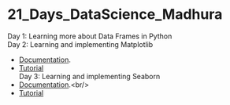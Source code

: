 # 21_Days_DataScience_Madhura
Day 1: Learning more about Data Frames in Python <br/>
Day 2: Learning and implementing Matplotlib <br/>
- [Documentation](https://matplotlib.org/stable/api/_as_gen/matplotlib.pyplot.html/).<br/>
- [Tutorial](https://matplotlib.org/stable/tutorials/index.html) <br/>
Day 3: Learning and implementing Seaborn<br/>
- [Documentation](https://seaborn.pydata.org/#:~:text=Seaborn%20is%20a%20Python%20data,can%20read%20the%20introductory%20notes.).<br/>
- [Tutorial](https://seaborn.pydata.org/tutorial.html)<br/>
